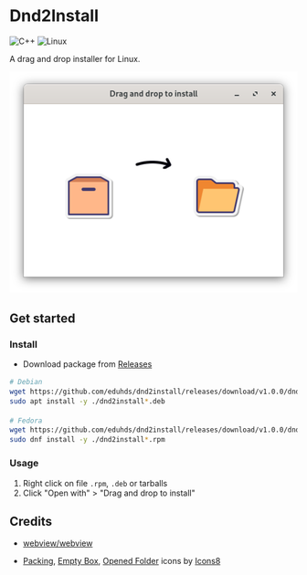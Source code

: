 # Dnd2Install

![C++](https://img.shields.io/badge/c++-%2300599C.svg?style=for-the-badge&logo=c%2B%2B&logoColor=white)
![Linux](https://img.shields.io/badge/Linux-FCC624?style=for-the-badge&logo=linux&logoColor=black)

A drag and drop installer for Linux.

<p align="center">
  <img src="screenshot.png" alt="Screenshot" />
</p>

## Get started

### Install

- Download package from [Releases](https://github.com/eduhds/dnd2install/releases)

```sh
# Debian
wget https://github.com/eduhds/dnd2install/releases/download/v1.0.0/dnd2install-v1.0.0-x86_64.deb
sudo apt install -y ./dnd2install*.deb

# Fedora
wget https://github.com/eduhds/dnd2install/releases/download/v1.0.0/dnd2install-v1.0.0-x86_64.rpm
sudo dnf install -y ./dnd2install*.rpm
```

### Usage

1. Right click on file `.rpm`, `.deb` or tarballs
2. Click "Open with" > "Drag and drop to install"

## Credits

- [webview/webview](https://github.com/webview/webview)

- <a  href="https://icons8.com/icon/kTr9DhKidICy/packing">Packing</a>, <a  href="https://icons8.com/icon/gGQqaCyJ5Auh/empty-box">Empty Box</a>, <a  href="https://icons8.com/icon/SauwBNNErOqo/opened-folder">Opened Folder</a> icons by <a href="https://icons8.com">Icons8</a>
